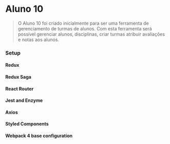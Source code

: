 # Aluno 10

> O Aluno 10 foi criado inicialmente para ser uma ferramenta de gerenciamento de turmas de alunos. Com esta ferramenta será possível gerenciar alunos, disciplinas, criar turmas atribuir avaliações e notas aos alunos.

### Setup

#### Redux
#### Redux Saga
#### React Router
#### Jest and Enzyme
#### Axios
#### Styled Components
#### Webpack 4 base configuration
